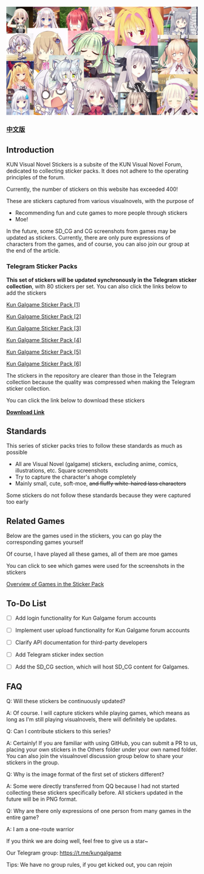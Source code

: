 ![kun-galgame-stickers](https://github.com/KUN1007/kun-galgame-stickers-sveltekit/blob/svelte-kit/static/title.webp)

### **[中文版](/Readme_zh_cn.md)**

## Introduction

KUN Visual Novel Stickers is a subsite of the KUN Visual Novel Forum, dedicated to collecting sticker packs. It does not adhere to the operating principles of the forum.

Currently, the number of stickers on this website has exceeded 400!

These are stickers captured from various visualnovels, with the purpose of

* Recommending fun and cute games to more people through stickers
* Moe!

In the future, some SD_CG and CG screenshots from games may be updated as stickers. Currently, there are only pure expressions of characters from the games, and of course, you can also join our group at the end of the article.

### Telegram Sticker Packs

**This set of stickers will be updated synchronously in the Telegram sticker collection**, with 80 stickers per set. You can also click the links below to add the stickers

[Kun Galgame Sticker Pack [1]](https://t.me/addstickers/KUNgal1)

[Kun Galgame Sticker Pack [2]](https://t.me/addstickers/KUNgal2)

[Kun Galgame Sticker Pack [3]](https://t.me/addstickers/KUNgal3)

[Kun Galgame Sticker Pack [4]](https://t.me/addstickers/KUNgal4)

[Kun Galgame Sticker Pack [5]](https://t.me/addstickers/KUNgal5)

[Kun Galgame Sticker Pack [6]](https://t.me/addstickers/KUNgal6)

The stickers in the repository are clearer than those in the Telegram collection because the quality was compressed when making the Telegram sticker collection.

You can click the link below to download these stickers

**[Download Link](https://github.com/KUN1007/kungalgame-stickers/releases)**

## Standards

This series of sticker packs tries to follow these standards as much as possible

* All are Visual Novel (galgame) stickers, excluding anime, comics, illustrations, etc.
Square screenshots
* Try to capture the character's ahoge completely
* Mainly small, cute, soft-moe, ~~and fluffy white-haired lass characters~~

Some stickers do not follow these standards because they were captured too early

## Related Games

Below are the games used in the stickers, you can go play the corresponding games yourself

Of course, I have played all these games, all of them are moe games

You can click to see which games were used for the screenshots in the stickers

[Overview of Games in the Sticker Pack](https://github.com/KUN1007/kungalgame-stickers/blob/main/introduction/game.md)


## To-Do List

* [ ] Add login functionality for Kun Galgame forum accounts

* [ ] Implement user upload functionality for Kun Galgame forum accounts

* [ ] Clarify API documentation for third-party developers

* [ ] Add Telegram sticker index section

* [ ] Add the SD_CG section, which will host SD_CG content for Galgames.


## FAQ

Q: Will these stickers be continuously updated?

A: Of course. I will capture stickers while playing games, which means as long as I'm still playing visualnovels, there will definitely be updates.

Q: Can I contribute stickers to this series?

A: Certainly! If you are familiar with using GitHub, you can submit a PR to us, placing your own stickers in the Others folder under your own named folder. You can also join the visualnovel discussion group below to share your stickers in the group.

Q: Why is the image format of the first set of stickers different?

A: Some were directly transferred from QQ because I had not started collecting these stickers specifically before. All stickers updated in the future will be in PNG format.

Q: Why are there only expressions of one person from many games in the entire game?

A: I am a one-route warrior

  

If you think we are doing well, feel free to give us a star~

Our Telegram group: https://t.me/kungalgame

Tips: We have no group rules, if you get kicked out, you can rejoin

